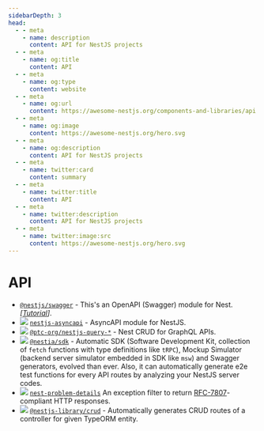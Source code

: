 ```yaml
---
sidebarDepth: 3
head:
  - - meta
    - name: description
      content: API for NestJS projects
  - - meta
    - name: og:title
      content: API
  - - meta
    - name: og:type
      content: website
  - - meta
    - name: og:url
      content: https://awesome-nestjs.org/components-and-libraries/api.html
  - - meta
    - name: og:image
      content: https://awesome-nestjs.org/hero.svg
  - - meta
    - name: og:description
      content: API for NestJS projects
  - - meta
    - name: twitter:card
      content: summary
  - - meta
    - name: twitter:title
      content: API
  - - meta
    - name: twitter:description
      content: API for NestJS projects
  - - meta
    - name: twitter:image:src
      content: https://awesome-nestjs.org/hero.svg
---
```


# API

- [`@nestjs/swagger`](https://github.com/nestjs/swagger) - This's an OpenAPI (Swagger) module for Nest. _[[Tutorial](https://docs.nestjs.com/recipes/swagger)]_.
- ![](https://img.shields.io/github/stars/flamewow/nestjs-asyncapi.svg?style=flat-square) [`nestjs-asyncapi`](https://github.com/flamewow/nestjs-asyncapi) - AsyncAPI module for NestJS.
- ![](https://img.shields.io/github/stars/tripss/nestjs-query.svg?style=flat-square) [`@ptc-org/nestjs-query-*`](https://github.com/tripss/nestjs-query) - Nest CRUD for GraphQL APIs.
- ![](https://img.shields.io/github/stars/samchon/nestia.svg?style=flat-square) [`@nestia/sdk`](https://github.com/samchon/nestia) - Automatic SDK (Software Development Kit, collection of `fetch` functions with type definitions like `tRPC`), Mockup Simulator (backend server simulator embedded in SDK like `msw`) and Swagger generators, evolved than ever. Also, it can automatically generate e2e test functions for every API routes by analyzing your NestJS server codes.
- ![](https://img.shields.io/github/stars/Fcmam5/nest-problem-details.svg?style=flat-square) [`nest-problem-details`](https://github.com/Fcmam5/nest-problem-details) An exception filter to return [RFC-7807](https://datatracker.ietf.org/doc/html/rfc7807)-compliant HTTP responses.
- ![](https://img.shields.io/github/stars/woowabros/nestjs-library-crud.svg?style=flat-square) [`@nestjs-library/crud`](https://github.com/woowabros/nestjs-library-crud) - Automatically generates CRUD routes of a controller for given TypeORM entity.

